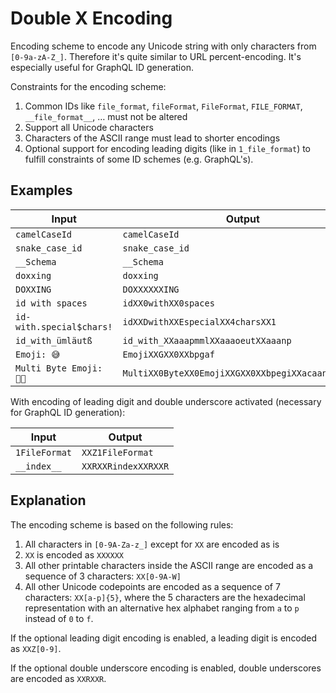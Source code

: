 # Double X Encoding

Encoding scheme to encode any Unicode string
with only characters from `[0-9a-zA-Z_]`.
Therefore it's quite similar to URL percent-encoding.
It's especially useful for GraphQL ID generation.

Constraints for the encoding scheme:

1. Common IDs like `file_format`, `fileFormat`, `FileFormat`,
    `FILE_FORMAT`, `__file_format__`, … must not be altered
1. Support all Unicode characters
1. Characters of the ASCII range must lead to shorter encodings
1. Optional support for encoding leading digits (like in `1_file_format`)
    to fulfill constraints of some ID schemes (e.g. GraphQL's).


## Examples

Input | Output
------|-------
`camelCaseId` | `camelCaseId`
`snake_case_id` | `snake_case_id`
`__Schema` | `__Schema`
`doxxing` | `doxxing`
`DOXXING` | `DOXXXXXXING`
`id with spaces` | `idXX0withXX0spaces`
`id-with.special$chars!` | `idXXDwithXXEspecialXX4charsXX1`
`id_with_ümläutß` | `id_with_XXaaapmmlXXaaaoeutXXaaanp`
`Emoji: 😅` | `EmojiXXGXX0XXbpgaf`
`Multi Byte Emoji: 👨‍🦲` | `MultiXX0ByteXX0EmojiXXGXX0XXbpegiXXacaanXXbpjlc`

With encoding of leading digit and double underscore activated
(necessary for GraphQL ID generation):

Input | Output
------|-------
`1FileFormat` | `XXZ1FileFormat`
`__index__` | `XXRXXRindexXXRXXR`


## Explanation

The encoding scheme is based on the following rules:

1. All characters in `[0-9A-Za-z_]` except for `XX` are encoded as is
1. `XX` is encoded as `XXXXXX`
1. All other printable characters inside the ASCII range
    are encoded as a sequence of 3 characters: `XX[0-9A-W]`
1. All other Unicode codepoints are encoded as a sequence of 7 characters:
    `XX[a-p]{5}`, where the 5 characters are the hexadecimal representation
    with an alternative hex alphabet ranging from
    `a` to `p` instead of `0` to `f`.

If the optional leading digit encoding is enabled,
a leading digit is encoded as `XXZ[0-9]`.

If the optional double underscore encoding is enabled,
double underscores are encoded as `XXRXXR`.
